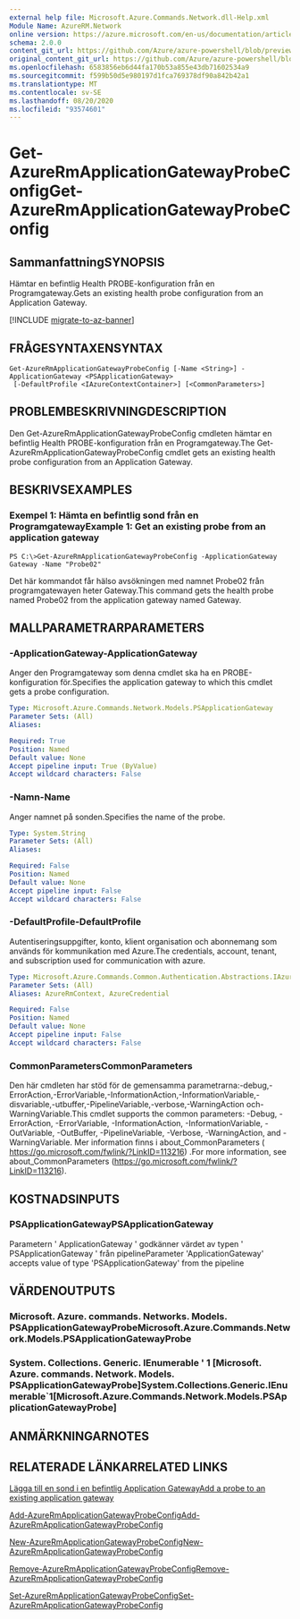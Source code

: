 ```yaml
---
external help file: Microsoft.Azure.Commands.Network.dll-Help.xml
Module Name: AzureRM.Network
online version: https://azure.microsoft.com/en-us/documentation/articles/application-gateway-create-probe-ps/#add-a-probe-to-an-existing-application-gateway
schema: 2.0.0
content_git_url: https://github.com/Azure/azure-powershell/blob/preview/src/ResourceManager/Network/Commands.Network/help/Get-AzureRmApplicationGatewayProbeConfig.md
original_content_git_url: https://github.com/Azure/azure-powershell/blob/preview/src/ResourceManager/Network/Commands.Network/help/Get-AzureRmApplicationGatewayProbeConfig.md
ms.openlocfilehash: 6583856eb6d44fa170b53a855e43db71602534a9
ms.sourcegitcommit: f599b50d5e980197d1fca769378df90a842b42a1
ms.translationtype: MT
ms.contentlocale: sv-SE
ms.lasthandoff: 08/20/2020
ms.locfileid: "93574601"
---
```

# <span data-ttu-id="3e2fe-101">Get-AzureRmApplicationGatewayProbeConfig</span><span class="sxs-lookup"><span data-stu-id="3e2fe-101">Get-AzureRmApplicationGatewayProbeConfig</span></span>

## <span data-ttu-id="3e2fe-102">Sammanfattning</span><span class="sxs-lookup"><span data-stu-id="3e2fe-102">SYNOPSIS</span></span>
<span data-ttu-id="3e2fe-103">Hämtar en befintlig Health PROBE-konfiguration från en Programgateway.</span><span class="sxs-lookup"><span data-stu-id="3e2fe-103">Gets an existing health probe configuration from an Application Gateway.</span></span>

[!INCLUDE [migrate-to-az-banner](../../includes/migrate-to-az-banner.md)]

## <span data-ttu-id="3e2fe-104">FRÅGESYNTAXEN</span><span class="sxs-lookup"><span data-stu-id="3e2fe-104">SYNTAX</span></span>

```
Get-AzureRmApplicationGatewayProbeConfig [-Name <String>] -ApplicationGateway <PSApplicationGateway>
 [-DefaultProfile <IAzureContextContainer>] [<CommonParameters>]
```

## <span data-ttu-id="3e2fe-105">PROBLEMBESKRIVNING</span><span class="sxs-lookup"><span data-stu-id="3e2fe-105">DESCRIPTION</span></span>
<span data-ttu-id="3e2fe-106">Den Get-AzureRmApplicationGatewayProbeConfig cmdleten hämtar en befintlig Health PROBE-konfiguration från en Programgateway.</span><span class="sxs-lookup"><span data-stu-id="3e2fe-106">The Get-AzureRmApplicationGatewayProbeConfig cmdlet gets an existing health probe configuration from an Application Gateway.</span></span>

## <span data-ttu-id="3e2fe-107">BESKRIVS</span><span class="sxs-lookup"><span data-stu-id="3e2fe-107">EXAMPLES</span></span>

### <span data-ttu-id="3e2fe-108">Exempel 1: Hämta en befintlig sond från en Programgateway</span><span class="sxs-lookup"><span data-stu-id="3e2fe-108">Example 1: Get an existing probe from an application gateway</span></span>
```
PS C:\>Get-AzureRmApplicationGatewayProbeConfig -ApplicationGateway Gateway -Name "Probe02"
```

<span data-ttu-id="3e2fe-109">Det här kommandot får hälso avsökningen med namnet Probe02 från programgatewayen heter Gateway.</span><span class="sxs-lookup"><span data-stu-id="3e2fe-109">This command gets the health probe named Probe02 from the application gateway named Gateway.</span></span>

## <span data-ttu-id="3e2fe-110">MALLPARAMETRAR</span><span class="sxs-lookup"><span data-stu-id="3e2fe-110">PARAMETERS</span></span>

### <span data-ttu-id="3e2fe-111">-ApplicationGateway</span><span class="sxs-lookup"><span data-stu-id="3e2fe-111">-ApplicationGateway</span></span>
<span data-ttu-id="3e2fe-112">Anger den Programgateway som denna cmdlet ska ha en PROBE-konfiguration för.</span><span class="sxs-lookup"><span data-stu-id="3e2fe-112">Specifies the application gateway to which this cmdlet gets a probe configuration.</span></span>

```yaml
Type: Microsoft.Azure.Commands.Network.Models.PSApplicationGateway
Parameter Sets: (All)
Aliases: 

Required: True
Position: Named
Default value: None
Accept pipeline input: True (ByValue)
Accept wildcard characters: False
```

### <span data-ttu-id="3e2fe-113">-Namn</span><span class="sxs-lookup"><span data-stu-id="3e2fe-113">-Name</span></span>
<span data-ttu-id="3e2fe-114">Anger namnet på sonden.</span><span class="sxs-lookup"><span data-stu-id="3e2fe-114">Specifies the name of the probe.</span></span>

```yaml
Type: System.String
Parameter Sets: (All)
Aliases: 

Required: False
Position: Named
Default value: None
Accept pipeline input: False
Accept wildcard characters: False
```

### <span data-ttu-id="3e2fe-115">-DefaultProfile</span><span class="sxs-lookup"><span data-stu-id="3e2fe-115">-DefaultProfile</span></span>
<span data-ttu-id="3e2fe-116">Autentiseringsuppgifter, konto, klient organisation och abonnemang som används för kommunikation med Azure.</span><span class="sxs-lookup"><span data-stu-id="3e2fe-116">The credentials, account, tenant, and subscription used for communication with azure.</span></span>

```yaml
Type: Microsoft.Azure.Commands.Common.Authentication.Abstractions.IAzureContextContainer
Parameter Sets: (All)
Aliases: AzureRmContext, AzureCredential

Required: False
Position: Named
Default value: None
Accept pipeline input: False
Accept wildcard characters: False
```

### <span data-ttu-id="3e2fe-117">CommonParameters</span><span class="sxs-lookup"><span data-stu-id="3e2fe-117">CommonParameters</span></span>
<span data-ttu-id="3e2fe-118">Den här cmdleten har stöd för de gemensamma parametrarna:-debug,-ErrorAction,-ErrorVariable,-InformationAction,-InformationVariable,-disvariable,-utbuffer,-PipelineVariable,-verbose,-WarningAction och-WarningVariable.</span><span class="sxs-lookup"><span data-stu-id="3e2fe-118">This cmdlet supports the common parameters: -Debug, -ErrorAction, -ErrorVariable, -InformationAction, -InformationVariable, -OutVariable, -OutBuffer, -PipelineVariable, -Verbose, -WarningAction, and -WarningVariable.</span></span> <span data-ttu-id="3e2fe-119">Mer information finns i about_CommonParameters ( https://go.microsoft.com/fwlink/?LinkID=113216) .</span><span class="sxs-lookup"><span data-stu-id="3e2fe-119">For more information, see about_CommonParameters (https://go.microsoft.com/fwlink/?LinkID=113216).</span></span>

## <span data-ttu-id="3e2fe-120">KOSTNADS</span><span class="sxs-lookup"><span data-stu-id="3e2fe-120">INPUTS</span></span>

### <span data-ttu-id="3e2fe-121">PSApplicationGateway</span><span class="sxs-lookup"><span data-stu-id="3e2fe-121">PSApplicationGateway</span></span>
<span data-ttu-id="3e2fe-122">Parametern ' ApplicationGateway ' godkänner värdet av typen ' PSApplicationGateway ' från pipeline</span><span class="sxs-lookup"><span data-stu-id="3e2fe-122">Parameter 'ApplicationGateway' accepts value of type 'PSApplicationGateway' from the pipeline</span></span>

## <span data-ttu-id="3e2fe-123">VÄRDEN</span><span class="sxs-lookup"><span data-stu-id="3e2fe-123">OUTPUTS</span></span>

### <span data-ttu-id="3e2fe-124">Microsoft. Azure. commands. Networks. Models. PSApplicationGatewayProbe</span><span class="sxs-lookup"><span data-stu-id="3e2fe-124">Microsoft.Azure.Commands.Network.Models.PSApplicationGatewayProbe</span></span>

### <span data-ttu-id="3e2fe-125">System. Collections. Generic. IEnumerable ' 1 [Microsoft. Azure. commands. Network. Models. PSApplicationGatewayProbe]</span><span class="sxs-lookup"><span data-stu-id="3e2fe-125">System.Collections.Generic.IEnumerable\`1[Microsoft.Azure.Commands.Network.Models.PSApplicationGatewayProbe]</span></span>

## <span data-ttu-id="3e2fe-126">ANMÄRKNINGAR</span><span class="sxs-lookup"><span data-stu-id="3e2fe-126">NOTES</span></span>

## <span data-ttu-id="3e2fe-127">RELATERADE LÄNKAR</span><span class="sxs-lookup"><span data-stu-id="3e2fe-127">RELATED LINKS</span></span>

[<span data-ttu-id="3e2fe-128">Lägga till en sond i en befintlig Application Gateway</span><span class="sxs-lookup"><span data-stu-id="3e2fe-128">Add a probe to an existing application gateway</span></span>](https://azure.microsoft.com/en-us/documentation/articles/application-gateway-create-probe-ps/#add-a-probe-to-an-existing-application-gateway)

[<span data-ttu-id="3e2fe-129">Add-AzureRmApplicationGatewayProbeConfig</span><span class="sxs-lookup"><span data-stu-id="3e2fe-129">Add-AzureRmApplicationGatewayProbeConfig</span></span>]()

[<span data-ttu-id="3e2fe-130">New-AzureRmApplicationGatewayProbeConfig</span><span class="sxs-lookup"><span data-stu-id="3e2fe-130">New-AzureRmApplicationGatewayProbeConfig</span></span>]()

[<span data-ttu-id="3e2fe-131">Remove-AzureRmApplicationGatewayProbeConfig</span><span class="sxs-lookup"><span data-stu-id="3e2fe-131">Remove-AzureRmApplicationGatewayProbeConfig</span></span>]()

[<span data-ttu-id="3e2fe-132">Set-AzureRmApplicationGatewayProbeConfig</span><span class="sxs-lookup"><span data-stu-id="3e2fe-132">Set-AzureRmApplicationGatewayProbeConfig</span></span>]()

